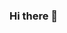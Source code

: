 ### Hi there 👋

<!--
**AnandrewChan/Anandrewchan** is a ✨ _special_ ✨ repository because its `README.md` (this file) appears on your GitHub profile.
[![Andrewchan's GitHub stats](https://github-readme-stats.vercel.app/api?username=anandrewchan)](https://github.com/anandrewchan/github-readme-stats)
Here are some ideas to get you started:

- 🔭 I’m currently working on ...
- 🌱 I’m currently learning ...
- 👯 I’m looking to collaborate on ...
- 🤔 I’m looking for help with ...
- 💬 Ask me about ...
- 📫 How to reach me: ...
- 😄 Pronouns: ...
- ⚡ Fun fact: ...
-->
